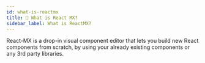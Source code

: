 ```yaml
---
id: what-is-reactmx
title: 🤔 What is React MX?
sidebar_label: What is ReactMX?
---
```


React-MX is a drop-in visual component editor that lets you build new React components from scratch, by using your already existing components or any 3rd party libraries.